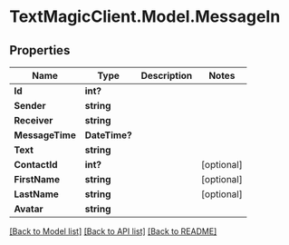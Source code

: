 # TextMagicClient.Model.MessageIn
## Properties

Name | Type | Description | Notes
------------ | ------------- | ------------- | -------------
**Id** | **int?** |  | 
**Sender** | **string** |  | 
**Receiver** | **string** |  | 
**MessageTime** | **DateTime?** |  | 
**Text** | **string** |  | 
**ContactId** | **int?** |  | [optional] 
**FirstName** | **string** |  | [optional] 
**LastName** | **string** |  | [optional] 
**Avatar** | **string** |  | 

[[Back to Model list]](../README.md#documentation-for-models) [[Back to API list]](../README.md#documentation-for-api-endpoints) [[Back to README]](../README.md)

